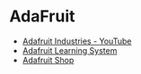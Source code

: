 # AdaFruit

- [Adafruit Industries - YouTube](https://www.youtube.com/channel/UCpOlOeQjj7EsVnDh3zuCgsA)
- [Adafruit Learning System](https://learn.adafruit.com/)
- [Adafruit Shop](https://www.adafruit.com/)